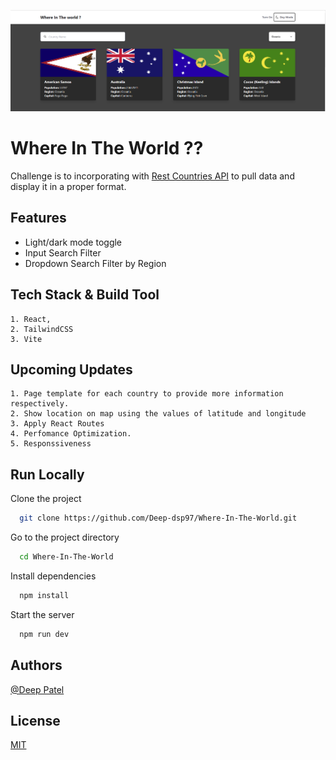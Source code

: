 ![App Screenshot](/src/assets/sc.png)

# Where In The World ??

Challenge is to incorporating with [Rest Countries API](https://restcountries.com/) to pull data and display it in a proper format.

## Features

- Light/dark mode toggle
- Input Search Filter
- Dropdown Search Filter by Region

## Tech Stack & Build Tool

    1. React,
    2. TailwindCSS
    3. Vite

## Upcoming Updates

    1. Page template for each country to provide more information respectively.
    2. Show location on map using the values of latitude and longitude
    3. Apply React Routes
    4. Perfomance Optimization.
    5. Responssiveness

## Run Locally

Clone the project

```bash
  git clone https://github.com/Deep-dsp97/Where-In-The-World.git
```

Go to the project directory

```bash
  cd Where-In-The-World
```

Install dependencies

```bash
  npm install
```

Start the server

```bash
  npm run dev
```

## Authors

[@Deep Patel](https://deepdev.netlify.com)

## License

[MIT](https://choosealicense.com/licenses/mit/)
